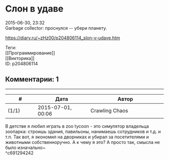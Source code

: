 Слон в удаве
============

  
2015-06-30, 23:32  
 Garbage collector: проснулся -- убери планету.   
  
<https://diary.ru/~zHz00/p204806114_slon-v-udave.htm>  
  
Теги:  
[[Программирование]]  
[[Викторика]]  
ID: p204806114  


Комментарии: 1
--------------

  


---



|         #         |              Дата              |                     Автор                     |           ID           |
| --- | --- | --- | --- |
| (1/1) | 2015-07-01, 00:06 | Crawling Chaos | c691294242 |

  
 В детстве я любил играть в zoo tycoon - это симулятор владельца зоопарка: строишь здания, павильоны, нанимаешь сотрудников и т.д. и т.п. Так вот, я экономил на дворниках и убирал за посетителями и животными собственноручно. А к чему я это? А просто так, смысла не было изначально~   
 ^c691294242